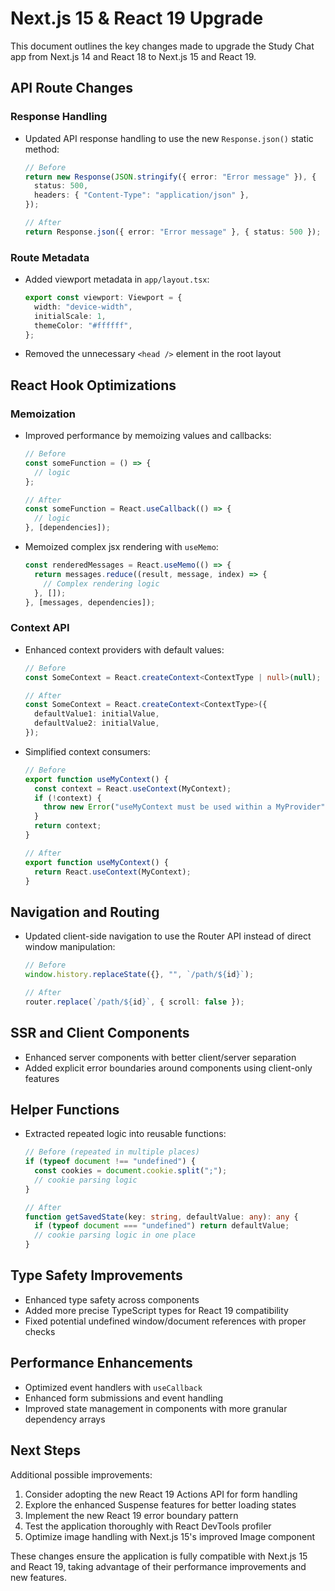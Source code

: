 # Next.js 15 & React 19 Upgrade

This document outlines the key changes made to upgrade the Study Chat app from Next.js 14 and React 18 to Next.js 15 and React 19.

## API Route Changes

### Response Handling

- Updated API response handling to use the new `Response.json()` static method:

  ```typescript
  // Before
  return new Response(JSON.stringify({ error: "Error message" }), {
    status: 500,
    headers: { "Content-Type": "application/json" },
  });

  // After
  return Response.json({ error: "Error message" }, { status: 500 });
  ```

### Route Metadata

- Added viewport metadata in `app/layout.tsx`:

  ```typescript
  export const viewport: Viewport = {
    width: "device-width",
    initialScale: 1,
    themeColor: "#ffffff",
  };
  ```

- Removed the unnecessary `<head />` element in the root layout

## React Hook Optimizations

### Memoization

- Improved performance by memoizing values and callbacks:

  ```typescript
  // Before
  const someFunction = () => {
    // logic
  };

  // After
  const someFunction = React.useCallback(() => {
    // logic
  }, [dependencies]);
  ```

- Memoized complex jsx rendering with `useMemo`:

  ```typescript
  const renderedMessages = React.useMemo(() => {
    return messages.reduce((result, message, index) => {
      // Complex rendering logic
    }, []);
  }, [messages, dependencies]);
  ```

### Context API

- Enhanced context providers with default values:

  ```typescript
  // Before
  const SomeContext = React.createContext<ContextType | null>(null);

  // After
  const SomeContext = React.createContext<ContextType>({
    defaultValue1: initialValue,
    defaultValue2: initialValue,
  });
  ```

- Simplified context consumers:

  ```typescript
  // Before
  export function useMyContext() {
    const context = React.useContext(MyContext);
    if (!context) {
      throw new Error("useMyContext must be used within a MyProvider");
    }
    return context;
  }

  // After
  export function useMyContext() {
    return React.useContext(MyContext);
  }
  ```

## Navigation and Routing

- Updated client-side navigation to use the Router API instead of direct window manipulation:

  ```typescript
  // Before
  window.history.replaceState({}, "", `/path/${id}`);

  // After
  router.replace(`/path/${id}`, { scroll: false });
  ```

## SSR and Client Components

- Enhanced server components with better client/server separation
- Added explicit error boundaries around components using client-only features

## Helper Functions

- Extracted repeated logic into reusable functions:

  ```typescript
  // Before (repeated in multiple places)
  if (typeof document !== "undefined") {
    const cookies = document.cookie.split(";");
    // cookie parsing logic
  }

  // After
  function getSavedState(key: string, defaultValue: any): any {
    if (typeof document === "undefined") return defaultValue;
    // cookie parsing logic in one place
  }
  ```

## Type Safety Improvements

- Enhanced type safety across components
- Added more precise TypeScript types for React 19 compatibility
- Fixed potential undefined window/document references with proper checks

## Performance Enhancements

- Optimized event handlers with `useCallback`
- Enhanced form submissions and event handling
- Improved state management in components with more granular dependency arrays

## Next Steps

Additional possible improvements:

1. Consider adopting the new React 19 Actions API for form handling
2. Explore the enhanced Suspense features for better loading states
3. Implement the new React 19 error boundary pattern
4. Test the application thoroughly with React DevTools profiler
5. Optimize image handling with Next.js 15's improved Image component

These changes ensure the application is fully compatible with Next.js 15 and React 19, taking advantage of their performance improvements and new features.
